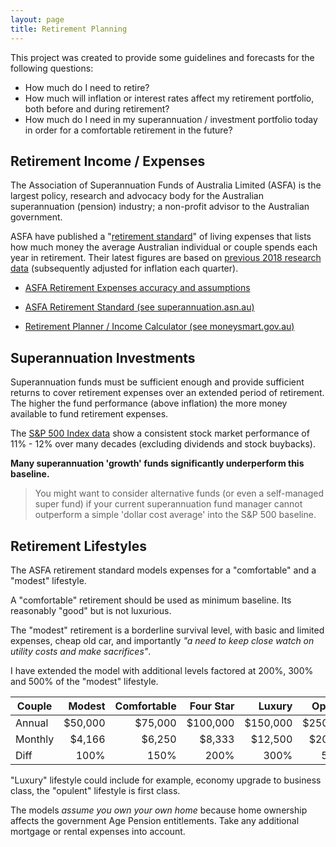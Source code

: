 ```yaml
---
layout: page
title: Retirement Planning
---
```


This project was created to provide some guidelines and forecasts for the following questions:

- How much do I need to retire?
- How much will inflation or interest rates affect my retirement portfolio, both before and during retirement?
- How much do I need in my superannuation / investment portfolio today in order for a comfortable retirement in the future?

## Retirement Income / Expenses

The Association of Superannuation Funds of Australia Limited (ASFA) is the largest policy, research and advocacy body for the Australian superannuation (pension) industry; a non-profit advisor to the Australian government.

ASFA have published a "[retirement standard](retirement-expenses.md)" of living expenses that lists how much money the average Australian individual or couple spends each year in retirement. Their latest figures are based on [previous 2018 research data](https://www.superannuation.asn.au/wp-content/uploads/2023/09/2018-ASFA-Retirement-Standard-Budgets-Review.pdf) (subsequently adjusted for inflation each quarter). 

- [ASFA Retirement Expenses accuracy and assumptions](retirement-expenses.md)

- [ASFA Retirement Standard (see superannuation.asn.au)](https://www.superannuation.asn.au/resources/retirement-standard#DetailedBreakdowns)

- [Retirement Planner / Income Calculator (see moneysmart.gov.au)](https://moneysmart.gov.au/retirement-income/retirement-planner)

## Superannuation Investments

Superannuation funds must be sufficient enough and provide sufficient returns to cover retirement expenses over an extended period of retirement. The higher the fund performance (above inflation) the more money available to fund retirement expenses.

The [S&P 500 Index data](spx.md) show a consistent stock market performance of 11% - 12% over many decades (excluding dividends and stock buybacks). 

**Many superannuation 'growth' funds significantly underperform this baseline.** 

> You might want to consider alternative funds (or even a self-managed super fund) if your current superannuation fund manager cannot outperform a simple 'dollar cost average' into the S&P 500 baseline.

## Retirement Lifestyles

The ASFA retirement standard models expenses for a "comfortable" and a "modest" lifestyle. 

A "comfortable" retirement should be used as minimum baseline. Its reasonably "good" but is not luxurious.

The "modest" retirement is a borderline survival level, with basic and limited expenses, cheap old car, and importantly _"a need to keep close watch on utility costs and make sacrifices"_.

I have extended the model with additional levels factored at 200%, 300% and 500% of the "modest" lifestyle.

| Couple  | Modest  | Comfortable | Four Star | Luxury   | Opulent  |
|---------|--------:|------------:|----------:|---------:|---------:|
| Annual  | $50,000 |     $75,000 |  $100,000 | $150,000 | $250,000 |
| Monthly | $4,166  |      $6,250 |    $8,333 |  $12,500 |  $20,833 |
| Diff    | 100%    |        150% |      200% |     300% |     500% |

"Luxury" lifestyle could include for example, economy upgrade to business class, the "opulent" lifestyle is first class.

The models _assume you own your own home_ because home ownership affects the government Age Pension entitlements. Take any additional mortgage or rental expenses into account.
